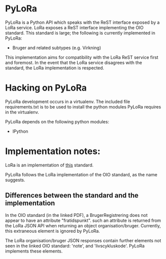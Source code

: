 # PyLoRa

PyLoRa is a Python API which speaks with the ReST interface exposed by a LoRa service. LoRa exposes a ReST interface implementing the OIO standard. This standard is large; the following is currently implemented in PyLoRa:

- Bruger and related subtypes (e.g. Virkning)

This implementation aims for compatibility with the LoRa ReST service first and foremost. In the event that the LoRa service disagrees with the standard, the LoRa implementation is respected.

# Hacking on PyLoRa

PyLoRa development occurs in a virtualenv. The included file requirements.txt is to be used to install the python modules PyLoRa requires in the virtualenv.

PyLoRa depends on the following python modules:

* IPython

# Implementation notes:

LoRa is an implementation of [this](http://digitaliser.dk/resource/991439/artefact/Informations-+og+meddelelsesmodeller+for+Organisation+%5bvs.+1.1%5d.pdf) standard.

PyLoRa follows the LoRa implementation of the OIO standard, as the name suggests.

## Differences between the standard and the implementation

In the OIO standard (in the linked PDF), a BrugerRegistrering does not appear to have an attribute "fratidspunkt". such an attribute is returned from the LoRa JSON API when returning an object organisation/bruger. Currently, this extraneous element is ignored by PyLoRa.

The LoRa organisation/bruger JSON responses contain further elements not seen in the linked OIO standard: 'note', and 'livscykluskode'. PyLoRa implements these elements.

